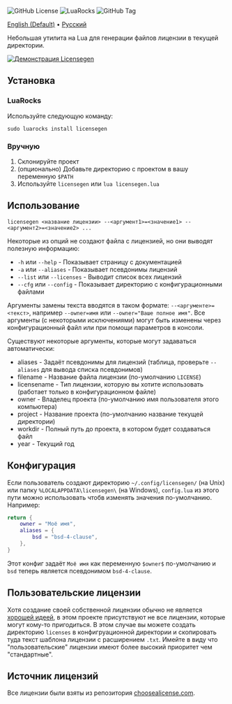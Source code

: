 ![GitHub License](https://img.shields.io/github/license/botantony/licensegen)
![LuaRocks](https://img.shields.io/luarocks/v/botantony/licensegen)
![GitHub Tag](https://img.shields.io/github/v/tag/botantony/licensegen)

[English (Default)](README.md) • [Русский](readme_i18n/ru.md)

Небольшая утилита на Lua для генерации файлов лицензии в текущей директории.

[![Демонстрация Licensegen](https://asciinema.org/a/05VjCIvSHRufPjatfqNhREZfT.svg)](https://asciinema.org/a/05VjCIvSHRufPjatfqNhREZfT)

## Установка
### LuaRocks
Используйте следующую команду:
```console
sudo luarocks install licensegen
```

### Вручную
1. Склонируйте проект
2. (опционально) Добавьте директорию с проектом в вашу переменную `$PATH`
3. Используйте `licensegen` или `lua licensegen.lua`

## Использование
```console
licensegen <название лицензии> --<аргумент1>=<значение1> --<аргумент2>=<значение2> ...
```

Некоторые из опций не создают файла с лицензией, но они выводят полезную информацию:
- `-h` или `--help` - Показывает страницу с документацией
- `-a` или `--aliases` - Показывает псевдонимы лицензий
- `--list` или `--licenses` - Выводит список всех лицензий
- `--cfg` или `--config` - Показывает директорию с конфигурационными файлами

Аргументы замены текста вводятся в таком формате: `--<аргументе>=<текст>`, например `--owner=имя` или `--owner="Ваше полное имя"`. Все аргументы (с некоторыми исключениями) могут быть изменены через конфигурационный файл или при помощи параметров в консоли.

Существуют некоторые аргументы, которые могут задаваться автоматически:
- aliases - Задаёт псевдонимы для лицензий (таблица, проверьте `--aliases` для вывода списка псевдонимов)
- filename - Название файла лицензии (по-умолчанию `LICENSE`)
- licensename - Тип лицензии, которую вы хотите использовать (работает только в конфигурационном файле)
- owner - Владелец проекта (по-умолчанию имя пользователя этого компьютера)
- project - Название проекта (по-умолчанию название текущей директории)
- workdir - Полный путь до проекта, в котором будет создаваться файл
- year - Текущий год

## Конфигурация
Если пользователь создают директорию `~/.config/licensegen/` (на Unix) или папку `%LOCALAPPDATA\licensegen\` (на Windows), `config.lua` из этого пути можно использовать чтобв изменять значения по-умолчанию. Например:
```lua
return {
    owner = "Моё имя",
    aliases = {
        bsd = "bsd-4-clause",
    },
}
```
Этот конфиг задаёт `Моё имя` как переменную `$owner$` по-умолчанию и `bsd` теперь является псевдонимом `bsd-4-clause`.

## Пользовательские лицензии
Хотя создание своей собственной лицензии обычно не является [хорошей идеей](https://ben.balter.com/2016/08/01/why-you-shouldnt-write-your-own-open-source-license/), в этом проекте присутствуют не все лицензии, которые могут кому-то пригодиться. В этом случае вы можете создать директорию `licenses` в конфигруационной директории и скопировать туда текст шаблона лицензии с расширением `.txt`. Имейте в виду что "пользовательские" лицензии имеют более высокий приоритет чем "стандартные".

## Источник лицензий
Все лицензии были взяты из репозитория [choosealicense.com](https://github.com/github/choosealicense.com).
